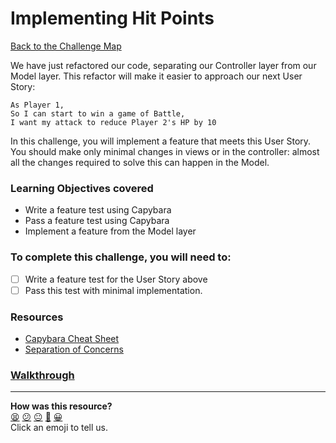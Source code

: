 # Implementing Hit Points

[Back to the Challenge Map](README.md)

We have just refactored our code, separating our Controller layer from our Model layer. This refactor will make it easier to approach our next User Story:

```
As Player 1,
So I can start to win a game of Battle,
I want my attack to reduce Player 2's HP by 10
```

In this challenge, you will implement a feature that meets this User Story. You should make only minimal changes in views or in the controller: almost all the changes required to solve this can happen in the Model.

### Learning Objectives covered
- Write a feature test using Capybara
- Pass a feature test using Capybara
- Implement a feature from the Model layer

### To complete this challenge, you will need to:

- [ ] Write a feature test for the User Story above
- [ ] Pass this test with minimal implementation.

### Resources

- [Capybara Cheat Sheet](https://www.launchacademy.com/codecabulary/learn-test-driven-development/rspec/capybara-cheat-sheet)
- [Separation of Concerns](https://en.wikipedia.org/wiki/Separation_of_concerns)

### [Walkthrough](walkthroughs/implementing_hit_points.md)

<!-- BEGIN GENERATED SECTION DO NOT EDIT -->

---

**How was this resource?**  
[😫](https://airtable.com/shrUJ3t7KLMqVRFKR?prefill_Repository=course&prefill_File=intro_to_the_web/implementing_hit_points.md&prefill_Sentiment=😫) [😕](https://airtable.com/shrUJ3t7KLMqVRFKR?prefill_Repository=course&prefill_File=intro_to_the_web/implementing_hit_points.md&prefill_Sentiment=😕) [😐](https://airtable.com/shrUJ3t7KLMqVRFKR?prefill_Repository=course&prefill_File=intro_to_the_web/implementing_hit_points.md&prefill_Sentiment=😐) [🙂](https://airtable.com/shrUJ3t7KLMqVRFKR?prefill_Repository=course&prefill_File=intro_to_the_web/implementing_hit_points.md&prefill_Sentiment=🙂) [😀](https://airtable.com/shrUJ3t7KLMqVRFKR?prefill_Repository=course&prefill_File=intro_to_the_web/implementing_hit_points.md&prefill_Sentiment=😀)  
Click an emoji to tell us.

<!-- END GENERATED SECTION DO NOT EDIT -->
